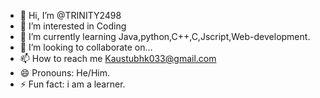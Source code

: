 - 👋 Hi, I’m @TRINITY2498
- 👀 I’m interested in Coding
- 🌱 I’m currently learning Java,python,C++,C,Jscript,Web-development.
- 💞️ I’m looking to collaborate on...
- 📫 How to reach me Kaustubhk033@gmail.com
- 😄 Pronouns: He/Him.
- ⚡ Fun fact: i am a learner.

<!---
TRINITY2498/TRINITY2498 is a ✨ special ✨ repository because its `README.md` (this file) appears on your GitHub profile.
You can click the Preview link to take a look at your changes.
--->
